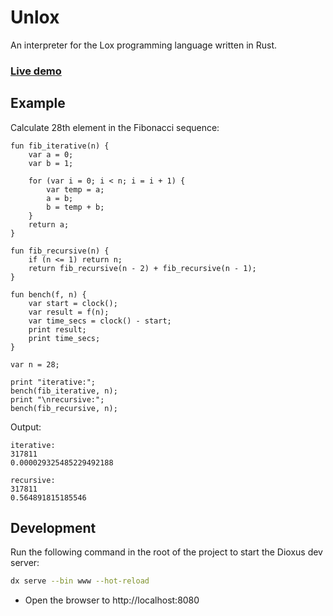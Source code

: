# Unlox
An interpreter for the Lox programming language written in Rust.

### [Live demo](https://wiktorwieclaw.github.io/unlox/)

## Example
Calculate 28th element in the Fibonacci sequence:
```
fun fib_iterative(n) {
    var a = 0;
    var b = 1;

    for (var i = 0; i < n; i = i + 1) {
        var temp = a;
        a = b;
        b = temp + b;
    }
    return a;
}

fun fib_recursive(n) {
    if (n <= 1) return n;
    return fib_recursive(n - 2) + fib_recursive(n - 1);
}

fun bench(f, n) {
    var start = clock();
    var result = f(n);
    var time_secs = clock() - start;
    print result;
    print time_secs;
}

var n = 28;

print "iterative:";
bench(fib_iterative, n);
print "\nrecursive:";
bench(fib_recursive, n);
```
Output:
```
iterative:
317811
0.000029325485229492188

recursive:
317811
0.564891815185546
```

## Development 
Run the following command in the root of the project to start the Dioxus dev server:

```bash
dx serve --bin www --hot-reload
```

- Open the browser to http://localhost:8080